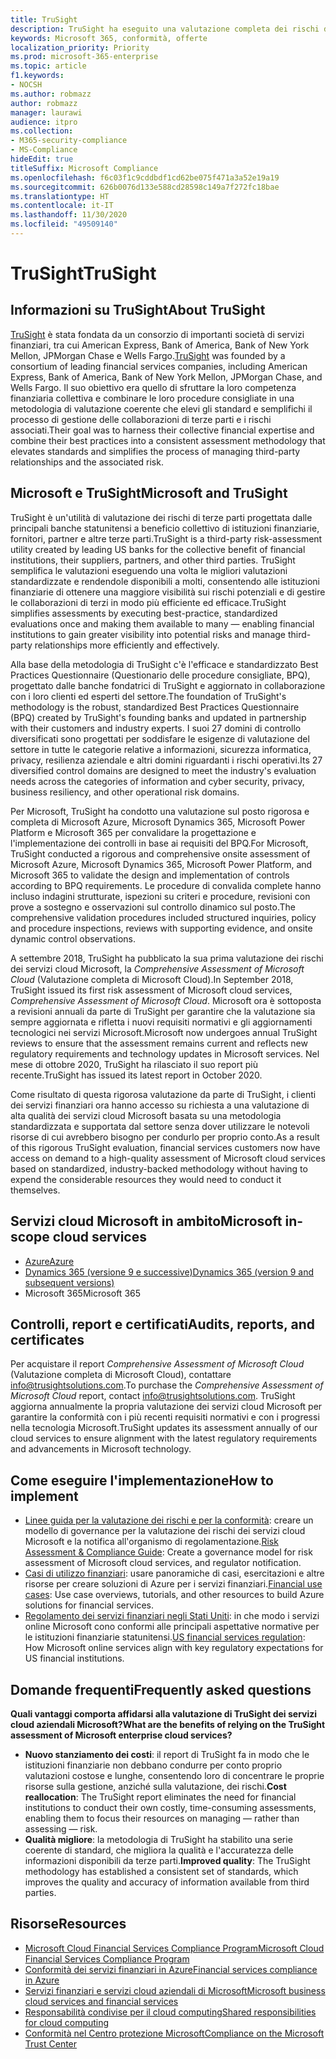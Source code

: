 ```yaml
---
title: TruSight
description: TruSight ha eseguito una valutazione completa dei rischi dei servizi cloud Microsoft progettata per soddisfare i rigorosi requisiti dei clienti dei servizi finanziari.
keywords: Microsoft 365, conformità, offerte
localization_priority: Priority
ms.prod: microsoft-365-enterprise
ms.topic: article
f1.keywords:
- NOCSH
ms.author: robmazz
author: robmazz
manager: laurawi
audience: itpro
ms.collection:
- M365-security-compliance
- MS-Compliance
hideEdit: true
titleSuffix: Microsoft Compliance
ms.openlocfilehash: f6c03f1c9cddbdf1cd62be075f471a3a52e19a19
ms.sourcegitcommit: 626b0076d133e588cd28598c149a7f272fc18bae
ms.translationtype: HT
ms.contentlocale: it-IT
ms.lasthandoff: 11/30/2020
ms.locfileid: "49509140"
---
```

# <a name="trusight"></a><span data-ttu-id="fb242-104">TruSight</span><span class="sxs-lookup"><span data-stu-id="fb242-104">TruSight</span></span>

## <a name="about-trusight"></a><span data-ttu-id="fb242-105">Informazioni su TruSight</span><span class="sxs-lookup"><span data-stu-id="fb242-105">About TruSight</span></span>

<span data-ttu-id="fb242-106">[TruSight](https://trusightsolutions.com/) è stata fondata da un consorzio di importanti società di servizi finanziari, tra cui American Express, Bank of America, Bank of New York Mellon, JPMorgan Chase e Wells Fargo.</span><span class="sxs-lookup"><span data-stu-id="fb242-106">[TruSight](https://trusightsolutions.com/) was founded by a consortium of leading financial services companies, including American Express, Bank of America, Bank of New York Mellon, JPMorgan Chase, and Wells Fargo.</span></span> <span data-ttu-id="fb242-107">Il suo obiettivo era quello di sfruttare la loro competenza finanziaria collettiva e combinare le loro procedure consigliate in una metodologia di valutazione coerente che elevi gli standard e semplifichi il processo di gestione delle collaborazioni di terze parti e i rischi associati.</span><span class="sxs-lookup"><span data-stu-id="fb242-107">Their goal was to harness their collective financial expertise and combine their best practices into a consistent assessment methodology that elevates standards and simplifies the process of managing third-party relationships and the associated risk.</span></span>

## <a name="microsoft-and-trusight"></a><span data-ttu-id="fb242-108">Microsoft e TruSight</span><span class="sxs-lookup"><span data-stu-id="fb242-108">Microsoft and TruSight</span></span>

<span data-ttu-id="fb242-109">TruSight è un'utilità di valutazione dei rischi di terze parti progettata dalle principali banche statunitensi a beneficio collettivo di istituzioni finanziarie, fornitori, partner e altre terze parti.</span><span class="sxs-lookup"><span data-stu-id="fb242-109">TruSight is a third-party risk-assessment utility created by leading US banks for the collective benefit of financial institutions, their suppliers, partners, and other third parties.</span></span> <span data-ttu-id="fb242-110">TruSight semplifica le valutazioni eseguendo una volta le migliori valutazioni standardizzate e rendendole disponibili a molti, consentendo alle istituzioni finanziarie di ottenere una maggiore visibilità sui rischi potenziali e di gestire le collaborazioni di terzi in modo più efficiente ed efficace.</span><span class="sxs-lookup"><span data-stu-id="fb242-110">TruSight simplifies assessments by executing best-practice, standardized evaluations once and making them available to many — enabling financial institutions to gain greater visibility into potential risks and manage third-party relationships more efficiently and effectively.</span></span>

<span data-ttu-id="fb242-111">Alla base della metodologia di TruSight c'è l'efficace e standardizzato Best Practices Questionnaire (Questionario delle procedure consigliate, BPQ), progettato dalle banche fondatrici di TruSight e aggiornato in collaborazione con i loro clienti ed esperti del settore.</span><span class="sxs-lookup"><span data-stu-id="fb242-111">The foundation of TruSight's methodology is the robust, standardized Best Practices Questionnaire (BPQ) created by TruSight's founding banks and updated in partnership with their customers and industry experts.</span></span> <span data-ttu-id="fb242-112">I suoi 27 domini di controllo diversificati sono progettati per soddisfare le esigenze di valutazione del settore in tutte le categorie relative a informazioni, sicurezza informatica, privacy, resilienza aziendale e altri domini riguardanti i rischi operativi.</span><span class="sxs-lookup"><span data-stu-id="fb242-112">Its 27 diversified control domains are designed to meet the industry's evaluation needs across the categories of information and cyber security, privacy, business resiliency, and other operational risk domains.</span></span>

<span data-ttu-id="fb242-113">Per Microsoft, TruSight ha condotto una valutazione sul posto rigorosa e completa di Microsoft Azure, Microsoft Dynamics 365, Microsoft Power Platform e Microsoft 365 per convalidare la progettazione e l'implementazione dei controlli in base ai requisiti del BPQ.</span><span class="sxs-lookup"><span data-stu-id="fb242-113">For Microsoft, TruSight conducted a rigorous and comprehensive onsite assessment of Microsoft Azure, Microsoft Dynamics 365, Microsoft Power Platform, and Microsoft 365 to validate the design and implementation of controls according to BPQ requirements.</span></span> <span data-ttu-id="fb242-114">Le procedure di convalida complete hanno incluso indagini strutturate, ispezioni su criteri e procedure, revisioni con prove a sostegno e osservazioni sul controllo dinamico sul posto.</span><span class="sxs-lookup"><span data-stu-id="fb242-114">The comprehensive validation procedures included structured inquiries, policy and procedure inspections, reviews with supporting evidence, and onsite dynamic control observations.</span></span>

<span data-ttu-id="fb242-115">A settembre 2018, TruSight ha pubblicato la sua prima valutazione dei rischi dei servizi cloud Microsoft, la *Comprehensive Assessment of Microsoft Cloud* (Valutazione completa di Microsoft Cloud).</span><span class="sxs-lookup"><span data-stu-id="fb242-115">In September 2018, TruSight issued its first risk assessment of Microsoft cloud services, *Comprehensive Assessment of Microsoft Cloud*.</span></span> <span data-ttu-id="fb242-116">Microsoft ora è sottoposta a revisioni annuali da parte di TruSight per garantire che la valutazione sia sempre aggiornata e rifletta i nuovi requisiti normativi e gli aggiornamenti tecnologici nei servizi Microsoft.</span><span class="sxs-lookup"><span data-stu-id="fb242-116">Microsoft now undergoes annual TruSight reviews to ensure that the assessment remains current and reflects new regulatory requirements and technology updates in Microsoft services.</span></span> <span data-ttu-id="fb242-117">Nel mese di ottobre 2020, TruSight ha rilasciato il suo report più recente.</span><span class="sxs-lookup"><span data-stu-id="fb242-117">TruSight has issued its latest report in October 2020.</span></span>

<span data-ttu-id="fb242-118">Come risultato di questa rigorosa valutazione da parte di TruSight, i clienti dei servizi finanziari ora hanno accesso su richiesta a una valutazione di alta qualità dei servizi cloud Microsoft basata su una metodologia standardizzata e supportata dal settore senza dover utilizzare le notevoli risorse di cui avrebbero bisogno per condurlo per proprio conto.</span><span class="sxs-lookup"><span data-stu-id="fb242-118">As a result of this rigorous TruSight evaluation, financial services customers now have access on demand to a high-quality assessment of Microsoft cloud services based on standardized, industry-backed methodology without having to expend the considerable resources they would need to conduct it themselves.</span></span>

## <a name="microsoft-in-scope-cloud-services"></a><span data-ttu-id="fb242-119">Servizi cloud Microsoft in ambito</span><span class="sxs-lookup"><span data-stu-id="fb242-119">Microsoft in-scope cloud services</span></span>

- [<span data-ttu-id="fb242-120">Azure</span><span class="sxs-lookup"><span data-stu-id="fb242-120">Azure</span></span>](https://aka.ms/AzureCompliance)
- [<span data-ttu-id="fb242-121">Dynamics 365 (versione 9 e successive)</span><span class="sxs-lookup"><span data-stu-id="fb242-121">Dynamics 365 (version 9 and subsequent versions)</span></span>](https://aka.ms/d365-compliance-list)
- <span data-ttu-id="fb242-122">Microsoft 365</span><span class="sxs-lookup"><span data-stu-id="fb242-122">Microsoft 365</span></span>

## <a name="audits-reports-and-certificates"></a><span data-ttu-id="fb242-123">Controlli, report e certificati</span><span class="sxs-lookup"><span data-stu-id="fb242-123">Audits, reports, and certificates</span></span>

<span data-ttu-id="fb242-124">Per acquistare il report *Comprehensive Assessment of Microsoft Cloud* (Valutazione completa di Microsoft Cloud), contattare info@trusightsolutions.com.</span><span class="sxs-lookup"><span data-stu-id="fb242-124">To purchase the *Comprehensive Assessment of Microsoft Cloud* report, contact info@trusightsolutions.com.</span></span> <span data-ttu-id="fb242-125">TruSight aggiorna annualmente la propria valutazione dei servizi cloud Microsoft per garantire la conformità con i più recenti requisiti normativi e con i progressi nella tecnologia Microsoft.</span><span class="sxs-lookup"><span data-stu-id="fb242-125">TruSight updates its assessment annually of our cloud services to ensure alignment with the latest regulatory requirements and advancements in Microsoft technology.</span></span>

## <a name="how-to-implement"></a><span data-ttu-id="fb242-126">Come eseguire l'implementazione</span><span class="sxs-lookup"><span data-stu-id="fb242-126">How to implement</span></span>

- <span data-ttu-id="fb242-127">[Linee guida per la valutazione dei rischi e per la conformità](https://aka.ms/RiskGovernanceGuide): creare un modello di governance per la valutazione dei rischi dei servizi cloud Microsoft e la notifica all'organismo di regolamentazione.</span><span class="sxs-lookup"><span data-stu-id="fb242-127">[Risk Assessment & Compliance Guide](https://aka.ms/RiskGovernanceGuide): Create a governance model for risk assessment of Microsoft cloud services, and regulator notification.</span></span>
- <span data-ttu-id="fb242-128">[Casi di utilizzo finanziari](https://docs.microsoft.com/azure/industry/financial/): usare panoramiche di casi, esercitazioni e altre risorse per creare soluzioni di Azure per i servizi finanziari.</span><span class="sxs-lookup"><span data-stu-id="fb242-128">[Financial use cases](https://docs.microsoft.com/azure/industry/financial/): Use case overviews, tutorials, and other resources to build Azure solutions for financial services.</span></span>
- <span data-ttu-id="fb242-129">[Regolamento dei servizi finanziari negli Stati Uniti](https://aka.ms/FinServ-Guide-US): in che modo i servizi online Microsoft cono conformi alle principali aspettative normative per le istituzioni finanziarie statunitensi.</span><span class="sxs-lookup"><span data-stu-id="fb242-129">[US financial services regulation](https://aka.ms/FinServ-Guide-US): How Microsoft online services align with key regulatory expectations for US financial institutions.</span></span>

## <a name="frequently-asked-questions"></a><span data-ttu-id="fb242-130">Domande frequenti</span><span class="sxs-lookup"><span data-stu-id="fb242-130">Frequently asked questions</span></span>

<span data-ttu-id="fb242-131">**Quali vantaggi comporta affidarsi alla valutazione di TruSight dei servizi cloud aziendali Microsoft?**</span><span class="sxs-lookup"><span data-stu-id="fb242-131">**What are the benefits of relying on the TruSight assessment of Microsoft enterprise cloud services?**</span></span>

- <span data-ttu-id="fb242-132">**Nuovo stanziamento dei costi**: il report di TruSight fa in modo che le istituzioni finanziarie non debbano condurre per conto proprio valutazioni costose e lunghe, consentendo loro di concentrare le proprie risorse sulla gestione, anziché sulla valutazione, dei rischi.</span><span class="sxs-lookup"><span data-stu-id="fb242-132">**Cost reallocation**: The TruSight report eliminates the need for financial institutions to conduct their own costly, time-consuming assessments, enabling them to focus their resources on managing — rather than assessing — risk.</span></span>
- <span data-ttu-id="fb242-133">**Qualità migliore**: la metodologia di TruSight ha stabilito una serie coerente di standard, che migliora la qualità e l'accuratezza delle informazioni disponibili da terze parti.</span><span class="sxs-lookup"><span data-stu-id="fb242-133">**Improved quality**: The TruSight methodology has established a consistent set of standards, which improves the quality and accuracy of information available from third parties.</span></span>

## <a name="resources"></a><span data-ttu-id="fb242-134">Risorse</span><span class="sxs-lookup"><span data-stu-id="fb242-134">Resources</span></span>

- [<span data-ttu-id="fb242-135">Microsoft Cloud Financial Services Compliance Program</span><span class="sxs-lookup"><span data-stu-id="fb242-135">Microsoft Cloud Financial Services Compliance Program</span></span>](https://aka.ms/FSCP-Print)
- [<span data-ttu-id="fb242-136">Conformità dei servizi finanziari in Azure</span><span class="sxs-lookup"><span data-stu-id="fb242-136">Financial services compliance in Azure</span></span>](https://aka.ms/FinServ-Compliance-Azure)
- [<span data-ttu-id="fb242-137">Servizi finanziari e servizi cloud aziendali di Microsoft</span><span class="sxs-lookup"><span data-stu-id="fb242-137">Microsoft business cloud services and financial services</span></span>](https://aka.ms/FinServ-Compliance)
- [<span data-ttu-id="fb242-138">Responsabilità condivise per il cloud computing</span><span class="sxs-lookup"><span data-stu-id="fb242-138">Shared responsibilities for cloud computing</span></span>](https://aka.ms/sharedresponsibility)
- [<span data-ttu-id="fb242-139">Conformità nel Centro protezione Microsoft</span><span class="sxs-lookup"><span data-stu-id="fb242-139">Compliance on the Microsoft Trust Center</span></span>](https://www.microsoft.com/trust-center/compliance/compliance-overview)
